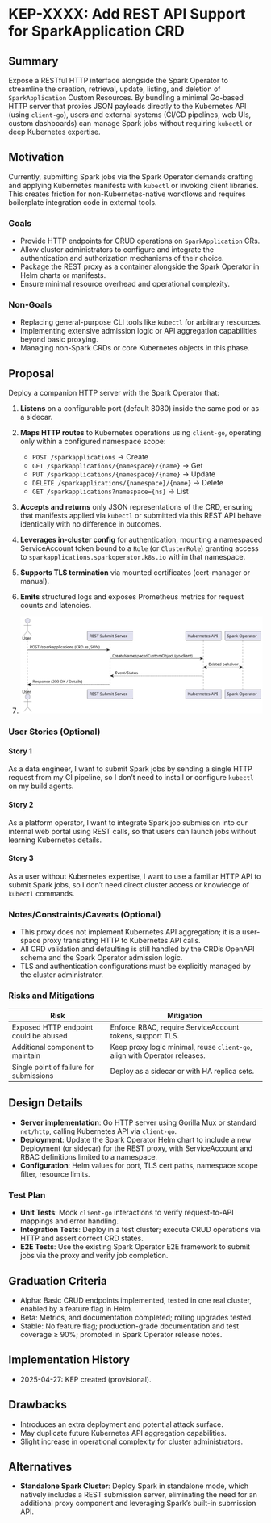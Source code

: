 # KEP-XXXX: Add REST API Support for SparkApplication CRD

<!--
A lightweight REST API proxy for SparkApplication CRDs in the Spark Operator.
-->

## Summary

Expose a RESTful HTTP interface alongside the Spark Operator to streamline the creation, retrieval, update, listing, and deletion of `SparkApplication` Custom Resources. By bundling a minimal Go-based HTTP server that proxies JSON payloads directly to the Kubernetes API (using `client-go`), users and external systems (CI/CD pipelines, web UIs, custom dashboards) can manage Spark jobs without requiring `kubectl` or deep Kubernetes expertise.

## Motivation

Currently, submitting Spark jobs via the Spark Operator demands crafting and applying Kubernetes manifests with `kubectl` or invoking client libraries. This creates friction for non-Kubernetes-native workflows and requires boilerplate integration code in external tools.

### Goals

- Provide HTTP endpoints for CRUD operations on `SparkApplication` CRs.
- Allow cluster administrators to configure and integrate the authentication and authorization mechanisms of their choice.
- Package the REST proxy as a container alongside the Spark Operator in Helm charts or manifests.
- Ensure minimal resource overhead and operational complexity.

### Non-Goals

- Replacing general-purpose CLI tools like `kubectl` for arbitrary resources.
- Implementing extensive admission logic or API aggregation capabilities beyond basic proxying.
- Managing non-Spark CRDs or core Kubernetes objects in this phase.

## Proposal

Deploy a companion HTTP server with the Spark Operator that:

1. **Listens** on a configurable port (default 8080) inside the same pod or as a sidecar.
2. **Maps HTTP routes** to Kubernetes operations using `client-go`, operating only within a configured namespace scope:
    - `POST /sparkapplications` → Create
    - `GET /sparkapplications/{namespace}/{name}` → Get
    - `PUT /sparkapplications/{namespace}/{name}` → Update
    - `DELETE /sparkapplications/{namespace}/{name}` → Delete
    - `GET /sparkapplications?namespace={ns}` → List
3. **Accepts and returns** only JSON representations of the CRD, ensuring that manifests applied via `kubectl` or submitted via this REST API behave identically with no difference in outcomes.
4. **Leverages in-cluster config** for authentication, mounting a namespaced ServiceAccount token bound to a `Role` (or `ClusterRole`) granting access to `sparkapplications.sparkoperator.k8s.io` within that namespace.
5. **Supports TLS termination** via mounted certificates (cert-manager or manual).
6. **Emits** structured logs and exposes Prometheus metrics for request counts and latencies.

7. ![Create spark app exmaple](./spark_app_post_uml.svg)

### User Stories (Optional)

#### Story 1
As a data engineer, I want to submit Spark jobs by sending a single HTTP request from my CI pipeline, so I don’t need to install or configure `kubectl` on my build agents.

#### Story 2
As a platform operator, I want to integrate Spark job submission into our internal web portal using REST calls, so that users can launch jobs without learning Kubernetes details.

#### Story 3
As a user without Kubernetes expertise, I want to use a familiar HTTP API to submit Spark jobs, so I don’t need direct cluster access or knowledge of `kubectl` commands.

### Notes/Constraints/Caveats (Optional)

- This proxy does not implement Kubernetes API aggregation; it is a user-space proxy translating HTTP to Kubernetes API calls.
- All CRD validation and defaulting is still handled by the CRD’s OpenAPI schema and the Spark Operator admission logic.
- TLS and authentication configurations must be explicitly managed by the cluster administrator.

### Risks and Mitigations

| Risk                                    | Mitigation                                                    |
|-----------------------------------------|---------------------------------------------------------------|
| Exposed HTTP endpoint could be abused   | Enforce RBAC, require ServiceAccount tokens, support TLS.     |
| Additional component to maintain        | Keep proxy logic minimal, reuse `client-go`, align with Operator releases. |
| Single point of failure for submissions | Deploy as a sidecar or with HA replica sets.                  |

## Design Details

- **Server implementation**: Go HTTP server using Gorilla Mux or standard `net/http`, calling Kubernetes API via `client-go`.
- **Deployment**: Update the Spark Operator Helm chart to include a new Deployment (or sidecar) for the REST proxy, with ServiceAccount and RBAC definitions limited to a namespace.
- **Configuration**: Helm values for port, TLS cert paths, namespace scope filter, resource limits.

### Test Plan

- **Unit Tests**: Mock `client-go` interactions to verify request-to-API mappings and error handling.
- **Integration Tests**: Deploy in a test cluster; execute CRUD operations via HTTP and assert correct CRD states.
- **E2E Tests**: Use the existing Spark Operator E2E framework to submit jobs via the proxy and verify job completion.

## Graduation Criteria

- Alpha: Basic CRUD endpoints implemented, tested in one real cluster, enabled by a feature flag in Helm.
- Beta:  Metrics, and documentation completed; rolling upgrades tested.
- Stable: No feature flag; production-grade documentation and test coverage ≥ 90%; promoted in Spark Operator release notes.

## Implementation History

- 2025-04-27: KEP created (provisional).

## Drawbacks

- Introduces an extra deployment and potential attack surface.
- May duplicate future Kubernetes API aggregation capabilities.
- Slight increase in operational complexity for cluster administrators.

## Alternatives

- **Standalone Spark Cluster**: Deploy Spark in standalone mode, which natively includes a REST submission server, eliminating the need for an additional proxy component and leveraging Spark’s built-in submission API.

